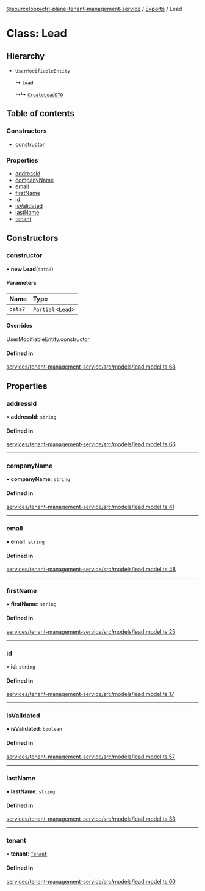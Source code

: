 [@sourceloop/ctrl-plane-tenant-management-service](../README.md) / [Exports](../modules.md) / Lead

# Class: Lead

## Hierarchy

- `UserModifiableEntity`

  ↳ **`Lead`**

  ↳↳ [`CreateLeadDTO`](CreateLeadDTO.md)

## Table of contents

### Constructors

- [constructor](Lead.md#constructor)

### Properties

- [addressId](Lead.md#addressid)
- [companyName](Lead.md#companyname)
- [email](Lead.md#email)
- [firstName](Lead.md#firstname)
- [id](Lead.md#id)
- [isValidated](Lead.md#isvalidated)
- [lastName](Lead.md#lastname)
- [tenant](Lead.md#tenant)

## Constructors

### constructor

• **new Lead**(`data?`)

#### Parameters

| Name | Type |
| :------ | :------ |
| `data?` | `Partial`<[`Lead`](Lead.md)\> |

#### Overrides

UserModifiableEntity.constructor

#### Defined in

[services/tenant-management-service/src/models/lead.model.ts:68](https://github.com/sourcefuse/arc-saas/blob/5e03dcb/services/tenant-management-service/src/models/lead.model.ts#L68)

## Properties

### addressId

• **addressId**: `string`

#### Defined in

[services/tenant-management-service/src/models/lead.model.ts:66](https://github.com/sourcefuse/arc-saas/blob/5e03dcb/services/tenant-management-service/src/models/lead.model.ts#L66)

___

### companyName

• **companyName**: `string`

#### Defined in

[services/tenant-management-service/src/models/lead.model.ts:41](https://github.com/sourcefuse/arc-saas/blob/5e03dcb/services/tenant-management-service/src/models/lead.model.ts#L41)

___

### email

• **email**: `string`

#### Defined in

[services/tenant-management-service/src/models/lead.model.ts:48](https://github.com/sourcefuse/arc-saas/blob/5e03dcb/services/tenant-management-service/src/models/lead.model.ts#L48)

___

### firstName

• **firstName**: `string`

#### Defined in

[services/tenant-management-service/src/models/lead.model.ts:25](https://github.com/sourcefuse/arc-saas/blob/5e03dcb/services/tenant-management-service/src/models/lead.model.ts#L25)

___

### id

• **id**: `string`

#### Defined in

[services/tenant-management-service/src/models/lead.model.ts:17](https://github.com/sourcefuse/arc-saas/blob/5e03dcb/services/tenant-management-service/src/models/lead.model.ts#L17)

___

### isValidated

• **isValidated**: `boolean`

#### Defined in

[services/tenant-management-service/src/models/lead.model.ts:57](https://github.com/sourcefuse/arc-saas/blob/5e03dcb/services/tenant-management-service/src/models/lead.model.ts#L57)

___

### lastName

• **lastName**: `string`

#### Defined in

[services/tenant-management-service/src/models/lead.model.ts:33](https://github.com/sourcefuse/arc-saas/blob/5e03dcb/services/tenant-management-service/src/models/lead.model.ts#L33)

___

### tenant

• **tenant**: [`Tenant`](Tenant.md)

#### Defined in

[services/tenant-management-service/src/models/lead.model.ts:60](https://github.com/sourcefuse/arc-saas/blob/5e03dcb/services/tenant-management-service/src/models/lead.model.ts#L60)
